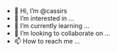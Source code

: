 - 👋 Hi, I’m @cassirs
- 👀 I’m interested in ...
- 🌱 I’m currently learning ...
- 💞️ I’m looking to collaborate on ...
- 📫 How to reach me ...

<!---
cassirs/cassirs is a ✨ special ✨ repository because its `README.md` (this file) appears on your GitHub profile.
You can click the Preview link to take a look at your changes.
--->
